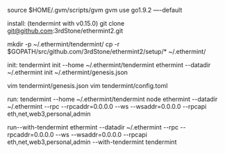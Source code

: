 
source $HOME/.gvm/scripts/gvm
gvm use go1.9.2 —-default


install:    (tendermint with v0.15.0)
git clone git@github.com:3rdStone/ethermint2.git


mkdir -p ~/.ethermint/tendermint/
cp -r $GOPATH/src/github.com/3rdStone/ethermint2/setup/* ~/.ethermint/


init:
tendermint init --home ~/.ethermint/tendermint
ethermint --datadir ~/.ethermint init ~/.ethermint/genesis.json


vim tendermint/genesis.json
vim tendermint/config.toml


run:
tendermint --home ~/.ethermint/tendermint node
ethermint --datadir ~/.ethermint --rpc --rpcaddr=0.0.0.0 --ws --wsaddr=0.0.0.0 --rpcapi eth,net,web3,personal,admin


run--with-tendermint
ethermint --datadir ~/.ethermint --rpc --rpcaddr=0.0.0.0 --ws --wsaddr=0.0.0.0 --rpcapi eth,net,web3,personal,admin --with-tendermint tendermint
